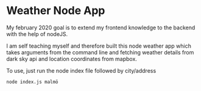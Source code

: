 # Weather Node App
My february 2020 goal is to extend my frontend knowledge to the backend with the help of nodeJS. 

I am self teaching myself and therefore built this node weather app which takes arguments from the command line and fetching weather details from dark sky api and location coordinates from mapbox. 

To use, just run the node index file followed by city/address

```
node index.js malmö
